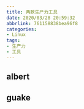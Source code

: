 ```yaml
---
title: 两款生产力工具
date: 2020/03/28 20:59:32
abbrlink: 761158838bea96f8
categories:
- Linux
tags:
- 生产力
- 工具
---
```

## albert

## guake

